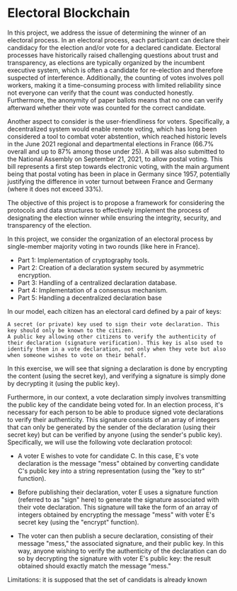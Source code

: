 # Electoral Blockchain

In this project, we address the issue of determining the winner of an electoral process. In an electoral process, each participant can declare their candidacy for the election and/or vote for a declared candidate. Electoral processes have historically raised challenging questions about trust and transparency, as elections are typically organized by the incumbent executive system, which is often a candidate for re-election and therefore suspected of interference. Additionally, the counting of votes involves poll workers, making it a time-consuming process with limited reliability since not everyone can verify that the count was conducted honestly. Furthermore, the anonymity of paper ballots means that no one can verify afterward whether their vote was counted for the correct candidate.

Another aspect to consider is the user-friendliness for voters. Specifically, a decentralized system would enable remote voting, which has long been considered a tool to combat voter abstention, which reached historic levels in the June 2021 regional and departmental elections in France (66.7% overall and up to 87% among those under 25). A bill was also submitted to the National Assembly on September 21, 2021, to allow postal voting. This bill represents a first step towards electronic voting, with the main argument being that postal voting has been in place in Germany since 1957, potentially justifying the difference in voter turnout between France and Germany (where it does not exceed 33%).

The objective of this project is to propose a framework for considering the protocols and data structures to effectively implement the process of designating the election winner while ensuring the integrity, security, and transparency of the election.

In this project, we consider the organization of an electoral process by single-member majority voting in two rounds (like here in France).

- Part 1: Implementation of cryptography tools.
- Part 2: Creation of a declaration system secured by asymmetric encryption. 
- Part 3: Handling of a centralized declaration database.
- Part 4: Implementation of a consensus mechanism.
- Part 5: Handling a decentralized declaration base

In our model, each citizen has an electoral card defined by a pair of keys:

    A secret (or private) key used to sign their vote declaration. This key should only be known to the citizen.
    A public key allowing other citizens to verify the authenticity of their declaration (signature verification). This key is also used to identify them in a vote declaration, not only when they vote but also when someone wishes to vote on their behalf.

In this exercise, we will see that signing a declaration is done by encrypting the content (using the secret key), and verifying a signature is simply done by decrypting it (using the public key).

Furthermore, in our context, a vote declaration simply involves transmitting the public key of the candidate being voted for. In an election process, it's necessary for each person to be able to produce signed vote declarations to verify their authenticity. This signature consists of an array of integers that can only be generated by the sender of the declaration (using their secret key) but can be verified by anyone (using the sender's public key). Specifically, we will use the following vote declaration protocol:

- A voter E wishes to vote for candidate C. In this case, E's vote declaration is the message "mess" obtained by converting candidate C's public key into a string representation (using the "key to str" function).

- Before publishing their declaration, voter E uses a signature function (referred to as "sign" here) to generate the signature associated with their vote declaration. This signature will take the form of an array of integers obtained by encrypting the message "mess" with voter E's secret key (using the "encrypt" function).

- The voter can then publish a secure declaration, consisting of their message "mess," the associated signature, and their public key. In this way, anyone wishing to verify the authenticity of the declaration can do so by decrypting the signature with voter E's public key: the result obtained should exactly match the message "mess."

Limitations: it is supposed that the set of candidats is already known